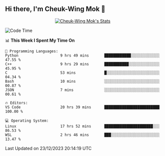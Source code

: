 ## Hi there, I'm Cheuk-Wing Mok 👋

<!--
**mozro0327/mozro0327** is a ✨ _special_ ✨ repository because its `README.md` (this file) appears on your GitHub profile.

Here are some ideas to get you started:

- 🔭 I’m currently working on ...
- 🌱 I’m currently learning ...
- 👯 I’m looking to collaborate on ...
- 🤔 I’m looking for help with ...
- 💬 Ask me about ...
- 📫 How to reach me: ...
- 😄 Pronouns: ...
- ⚡ Fun fact: ...
-->

<p align="center">
  <a href="https://github.com/mozro0327" class="rich-diff-level-one">
    <img src="https://github-readme-stats.vercel.app/api?username=mozro0327&title_color=333&text_color=777" alt="Cheuk-Wing Mok's Stats" >
    <!-- &hide=issues
    <img src="https://github-readme-stats.vercel.app/api?username=mozro0327&hide=issues&title_color=333&text_color=777" alt="Cheuk-Wing Mok's Stats" >
    -->
  </a>
</p>

<!--START_SECTION:waka-->
![Code Time](http://img.shields.io/badge/Code%20Time-2%2C236%20hrs%2055%20mins-blue)

📊 **This Week I Spent My Time On** 

```text
💬 Programming Languages: 
Python                   9 hrs 49 mins       ████████████░░░░░░░░░░░░░   47.55 % 
C++                      9 hrs 29 mins       ███████████░░░░░░░░░░░░░░   45.95 % 
C                        53 mins             █░░░░░░░░░░░░░░░░░░░░░░░░   04.34 % 
Bash                     10 mins             ░░░░░░░░░░░░░░░░░░░░░░░░░   00.87 % 
JSON                     7 mins              ░░░░░░░░░░░░░░░░░░░░░░░░░   00.61 % 

🔥 Editors: 
VS Code                  20 hrs 39 mins      █████████████████████████   100.00 % 

💻 Operating System: 
Linux                    17 hrs 52 mins      ██████████████████████░░░   86.53 % 
WSL                      2 hrs 46 mins       ███░░░░░░░░░░░░░░░░░░░░░░   13.47 % 
```


 Last Updated on 23/12/2023 20:14:19 UTC
<!--END_SECTION:waka-->
